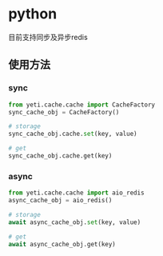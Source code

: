 # python
目前支持同步及异步redis

## 使用方法
### sync
```python
from yeti.cache.cache import CacheFactory
sync_cache_obj = CacheFactory()

# storage
sync_cache_obj.cache.set(key, value)

# get
sync_cache_obj.cache.get(key)
```

### async
```python
from yeti.cache.cache import aio_redis
async_cache_obj = aio_redis()

# storage
await async_cache_obj.set(key, value)

# get
await async_cache_obj.get(key)

```
